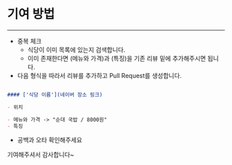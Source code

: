 # 기여 방법
---
- 중복 체크
  - 식당이 이미 목록에 있는지 검색합니다. 
  - 이미 존재한다면 (메뉴와 가격)과 (특징)을 기존 리뷰 밑에 추가해주시면 됩니다.  
- 다음 형식을 따라서 리뷰를 추가하고 Pull Request를 생성합니다. 
```md

#### ['식당 이름'](네이버 장소 링크)

- 위치

- 메뉴와 가격 -> "순대 국밥 / 8000원"
- 특징

```

- 공백과 오타 확인해주세요

기여해주셔서 감사합니다~
